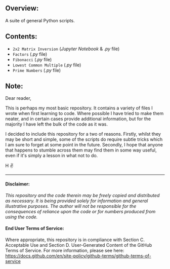 ## Overview:
A suite of general Python scripts.

## Contents:
- `2x2 Matrix Inversion` (_Jupyter Notebook_ & _.py_ file)
- `Factors` (_.py_ file)
- `Fibonacci` (_.py_ file)
- `Lowest Common Multiple` (_.py_ file)
- `Prime Numbers` (_.py_ file)

## Note:
Dear reader,

This is perhaps my most basic repository. It contains a variety of files I wrote when first learning to code. Where possible I have tried to make them neater, and in certain cases provide additional information, but for the majority I have left the bulk of the code as it was. 

I decided to include this repository for a two of reasons. Firstly, whilst they may be short and simple, some of the scripts do require subtle tricks which I am sure to forget at some point in the future. Secondly, I hope that anyone that happens to stumble across them may find them in some way useful, even if it's simply a lesson in what not to do.

H ✌️

---
#### Disclaimer:
_This repository and the code therein may be freely copied and distributed as necessary. It is being provided solely for information and general illustrative purposes. The author will not be responsible for the consequences of reliance upon the code or for numbers produced from using the code._

#### End User Terms of Service:
Where appropriate, this repository is in compliance with Section C. Acceptable Use and Section D. User-Generated Content of the GitHub Terms of Service.  For more information, please see here: https://docs.github.com/en/site-policy/github-terms/github-terms-of-service
